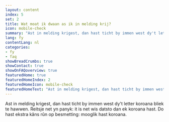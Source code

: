 ```yaml
---
layout: content
index: 5
set: 2
title: Wat moat ik dwaan as ik in melding krij?
icon: mobile-check
summary: "Ast in melding krigest, dan hast ticht by immen west dy't letter koroana bliek te hawwen."
lang: fy
contentLang: nl
categories:
- fy
- faq
showBreadCrumbs: true
showContact: true
showOnFAQoverview: true
featuredHome: true
featuredHomeIndex: 2
featuredHomeIcon: mobile-check
featuredHomeText: "Ast in melding krigest, dan hast ticht by immen west dy't letter koroana bliek te hawwen."
---
```

Ast in melding krigest, dan hast ticht by immen west dy't letter koroana bliek te hawwen. Reitsje net yn panyk: it is net wis datsto dan ek koroana hast. Do hast ekstra kâns rûn op besmetting: mooglik hast koroana.
